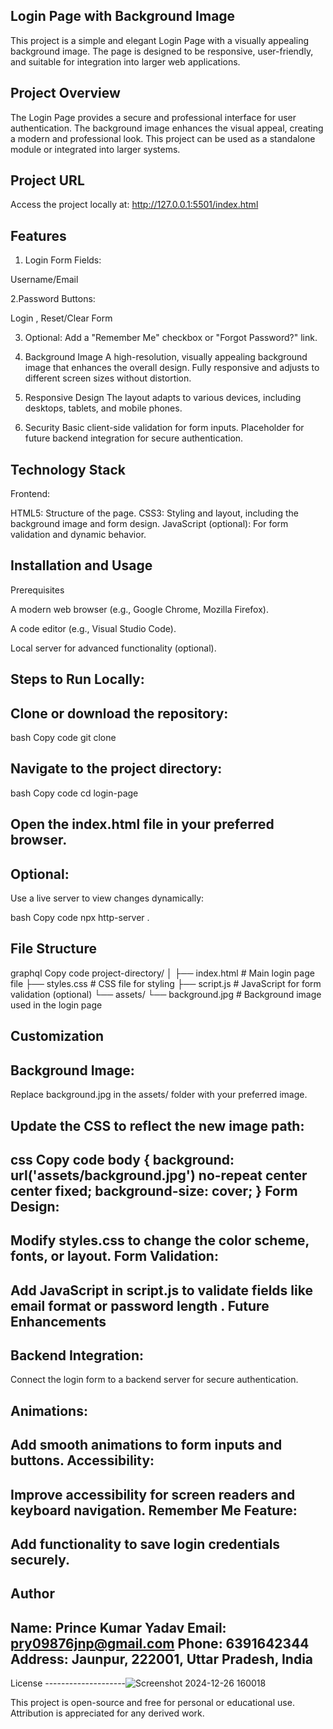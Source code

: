 Login Page with Background Image
--------------------------------
This project is a simple and elegant Login Page with a visually appealing background image. The page is designed to be responsive, user-friendly, and suitable for integration into larger web applications.

Project Overview
-------------------------
The Login Page provides a secure and professional interface for user authentication. The background image enhances the visual appeal, creating a modern and professional look. This project can be used as a standalone module or integrated into larger systems.

Project URL
---------------------------
Access the project locally at:
http://127.0.0.1:5501/index.html

Features
----------------------
1. Login Form
Fields:

Username/Email

2.Password Buttons:

Login , Reset/Clear Form

3. Optional: Add a "Remember Me" checkbox or "Forgot Password?" link.

4. Background Image
A high-resolution, visually appealing background image that enhances the overall design.
Fully responsive and adjusts to different screen sizes without distortion.

6. Responsive Design
The layout adapts to various devices, including desktops, tablets, and mobile phones.

8. Security
Basic client-side validation for form inputs.
Placeholder for future backend integration for secure authentication.

Technology Stack
-----------------------

Frontend:

HTML5: Structure of the page.
CSS3: Styling and layout, including the background image and form design.
JavaScript (optional): For form validation and dynamic behavior.

Installation and Usage
--------------------------
Prerequisites

A modern web browser (e.g., Google Chrome, Mozilla Firefox).

A code editor (e.g., Visual Studio Code).

Local server for advanced functionality (optional).

Steps to Run Locally:
--------------------------

Clone or download the repository:
---------------------------------

bash
Copy code
git clone <repository-url>

Navigate to the project directory:
---------------------------------
bash
Copy code
cd login-page

Open the index.html file in your preferred browser.
----------------------------------------
Optional:
-------------
Use a live server to view changes dynamically:

bash
Copy code
npx http-server .

File Structure
--------------------------
graphql
Copy code
project-directory/
│
├── index.html         # Main login page file
├── styles.css         # CSS file for styling
├── script.js          # JavaScript for form validation (optional)
└── assets/
    └── background.jpg # Background image used in the login page
    
Customization
-------------------------

Background Image:
---------------------------

Replace background.jpg in the assets/ folder with your preferred image.

Update the CSS to reflect the new image path:
-------------------------------------
css
Copy code
body {
    background: url('assets/background.jpg') no-repeat center center fixed;
    background-size: cover;
}
Form Design:
----------------

Modify styles.css to change the color scheme, fonts, or layout.
Form Validation:
---------------------

Add JavaScript in script.js to validate fields like email format or password length
.
Future Enhancements
---------------------------

Backend Integration:
-----------------------
Connect the login form to a backend server for secure authentication.

Animations:
-------------------
Add smooth animations to form inputs and buttons.
Accessibility:
----------------
Improve accessibility for screen readers and keyboard navigation.
Remember Me Feature:
-----------------------
Add functionality to save login credentials securely.
-----------------
Author
----------------------------
Name: Prince Kumar Yadav
Email: pry09876jnp@gmail.com
Phone: 6391642344
Address: Jaunpur, 222001, Uttar Pradesh, India
------------------
License
--------------------![Screenshot 2024-12-26 160018](https://github.com/user-attachments/assets/8236fb4a-fb03-420a-a999-e6c49b4ee746)

This project is open-source and free for personal or educational use. Attribution is appreciated for any derived work.
